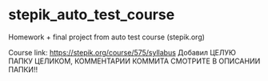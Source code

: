 # stepik_auto_test_course
Homework + final project from auto test course (stepik.org)

Course link: https://stepik.org/course/575/syllabus
Добавил ЦЕЛУЮ ПАПКУ ЦЕЛИКОМ, КОММЕНТАРИИ КОММИТА СМОТРИТЕ В ОПИСАНИИ ПАПКИ!!
